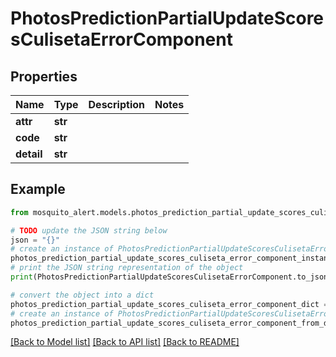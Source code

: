 # PhotosPredictionPartialUpdateScoresCulisetaErrorComponent


## Properties

Name | Type | Description | Notes
------------ | ------------- | ------------- | -------------
**attr** | **str** |  | 
**code** | **str** |  | 
**detail** | **str** |  | 

## Example

```python
from mosquito_alert.models.photos_prediction_partial_update_scores_culiseta_error_component import PhotosPredictionPartialUpdateScoresCulisetaErrorComponent

# TODO update the JSON string below
json = "{}"
# create an instance of PhotosPredictionPartialUpdateScoresCulisetaErrorComponent from a JSON string
photos_prediction_partial_update_scores_culiseta_error_component_instance = PhotosPredictionPartialUpdateScoresCulisetaErrorComponent.from_json(json)
# print the JSON string representation of the object
print(PhotosPredictionPartialUpdateScoresCulisetaErrorComponent.to_json())

# convert the object into a dict
photos_prediction_partial_update_scores_culiseta_error_component_dict = photos_prediction_partial_update_scores_culiseta_error_component_instance.to_dict()
# create an instance of PhotosPredictionPartialUpdateScoresCulisetaErrorComponent from a dict
photos_prediction_partial_update_scores_culiseta_error_component_from_dict = PhotosPredictionPartialUpdateScoresCulisetaErrorComponent.from_dict(photos_prediction_partial_update_scores_culiseta_error_component_dict)
```
[[Back to Model list]](../README.md#documentation-for-models) [[Back to API list]](../README.md#documentation-for-api-endpoints) [[Back to README]](../README.md)


